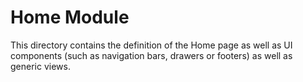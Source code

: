 # Home Module
This directory contains the definition of the Home page as well as UI components (such as navigation bars, drawers or footers) as well as generic views.
